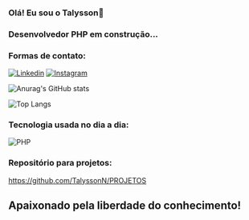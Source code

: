### Olá! Eu sou o Talysson👋
### Desenvolvedor PHP em construção...


### Formas de contato:
[![Linkedin](https://img.shields.io/badge/LinkedIn-0077B5?style=for-the-badge&logo=linkedin&logoColor=white)](https://www.linkedin.com/in/talysson-nogueira-64a383144/)
[![Instagram](https://img.shields.io/badge/Instagram-E4405F?style=for-the-badge&logo=instagram&logoColor=white)](https://instagram.com/ta.n_n)

![Anurag's GitHub stats](https://github-readme-stats.vercel.app/api?username=TalyssonN&show_icons=true&theme=dark)

![Top Langs](https://github-readme-stats.vercel.app/api/top-langs/?username=TalyssonN&layout=compact)


### Tecnologia usada no dia a dia:
![PHP]([(https://img.shields.io/badge/PHP-777BB4?style=for-the-badge&logo=php&logoColor=white)])

### Repositório para projetos:
https://github.com/TalyssonN/PROJETOS


## Apaixonado pela liberdade do conhecimento!
